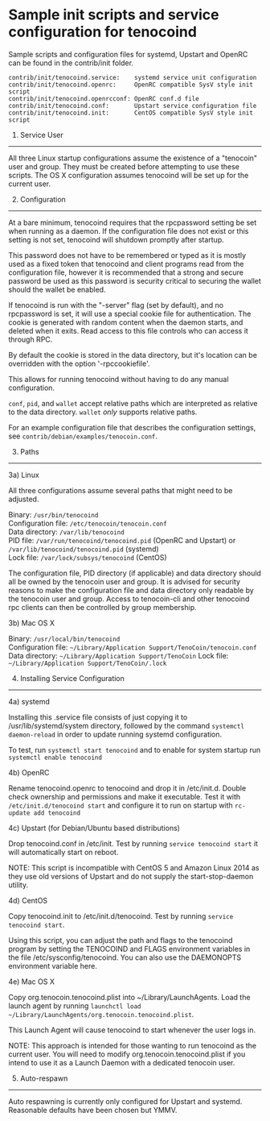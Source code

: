 Sample init scripts and service configuration for tenocoind
==========================================================

Sample scripts and configuration files for systemd, Upstart and OpenRC
can be found in the contrib/init folder.

    contrib/init/tenocoind.service:    systemd service unit configuration
    contrib/init/tenocoind.openrc:     OpenRC compatible SysV style init script
    contrib/init/tenocoind.openrcconf: OpenRC conf.d file
    contrib/init/tenocoind.conf:       Upstart service configuration file
    contrib/init/tenocoind.init:       CentOS compatible SysV style init script

1. Service User
---------------------------------

All three Linux startup configurations assume the existence of a "tenocoin" user
and group.  They must be created before attempting to use these scripts.
The OS X configuration assumes tenocoind will be set up for the current user.

2. Configuration
---------------------------------

At a bare minimum, tenocoind requires that the rpcpassword setting be set
when running as a daemon.  If the configuration file does not exist or this
setting is not set, tenocoind will shutdown promptly after startup.

This password does not have to be remembered or typed as it is mostly used
as a fixed token that tenocoind and client programs read from the configuration
file, however it is recommended that a strong and secure password be used
as this password is security critical to securing the wallet should the
wallet be enabled.

If tenocoind is run with the "-server" flag (set by default), and no rpcpassword is set,
it will use a special cookie file for authentication. The cookie is generated with random
content when the daemon starts, and deleted when it exits. Read access to this file
controls who can access it through RPC.

By default the cookie is stored in the data directory, but it's location can be overridden
with the option '-rpccookiefile'.

This allows for running tenocoind without having to do any manual configuration.

`conf`, `pid`, and `wallet` accept relative paths which are interpreted as
relative to the data directory. `wallet` *only* supports relative paths.

For an example configuration file that describes the configuration settings,
see `contrib/debian/examples/tenocoin.conf`.

3. Paths
---------------------------------

3a) Linux

All three configurations assume several paths that might need to be adjusted.

Binary:              `/usr/bin/tenocoind`  
Configuration file:  `/etc/tenocoin/tenocoin.conf`  
Data directory:      `/var/lib/tenocoind`  
PID file:            `/var/run/tenocoind/tenocoind.pid` (OpenRC and Upstart) or `/var/lib/tenocoind/tenocoind.pid` (systemd)  
Lock file:           `/var/lock/subsys/tenocoind` (CentOS)  

The configuration file, PID directory (if applicable) and data directory
should all be owned by the tenocoin user and group.  It is advised for security
reasons to make the configuration file and data directory only readable by the
tenocoin user and group.  Access to tenocoin-cli and other tenocoind rpc clients
can then be controlled by group membership.

3b) Mac OS X

Binary:              `/usr/local/bin/tenocoind`  
Configuration file:  `~/Library/Application Support/TenoCoin/tenocoin.conf`  
Data directory:      `~/Library/Application Support/TenoCoin`
Lock file:           `~/Library/Application Support/TenoCoin/.lock`

4. Installing Service Configuration
-----------------------------------

4a) systemd

Installing this .service file consists of just copying it to
/usr/lib/systemd/system directory, followed by the command
`systemctl daemon-reload` in order to update running systemd configuration.

To test, run `systemctl start tenocoind` and to enable for system startup run
`systemctl enable tenocoind`

4b) OpenRC

Rename tenocoind.openrc to tenocoind and drop it in /etc/init.d.  Double
check ownership and permissions and make it executable.  Test it with
`/etc/init.d/tenocoind start` and configure it to run on startup with
`rc-update add tenocoind`

4c) Upstart (for Debian/Ubuntu based distributions)

Drop tenocoind.conf in /etc/init.  Test by running `service tenocoind start`
it will automatically start on reboot.

NOTE: This script is incompatible with CentOS 5 and Amazon Linux 2014 as they
use old versions of Upstart and do not supply the start-stop-daemon utility.

4d) CentOS

Copy tenocoind.init to /etc/init.d/tenocoind. Test by running `service tenocoind start`.

Using this script, you can adjust the path and flags to the tenocoind program by
setting the TENOCOIND and FLAGS environment variables in the file
/etc/sysconfig/tenocoind. You can also use the DAEMONOPTS environment variable here.

4e) Mac OS X

Copy org.tenocoin.tenocoind.plist into ~/Library/LaunchAgents. Load the launch agent by
running `launchctl load ~/Library/LaunchAgents/org.tenocoin.tenocoind.plist`.

This Launch Agent will cause tenocoind to start whenever the user logs in.

NOTE: This approach is intended for those wanting to run tenocoind as the current user.
You will need to modify org.tenocoin.tenocoind.plist if you intend to use it as a
Launch Daemon with a dedicated tenocoin user.

5. Auto-respawn
-----------------------------------

Auto respawning is currently only configured for Upstart and systemd.
Reasonable defaults have been chosen but YMMV.
